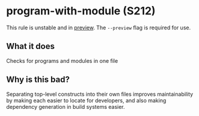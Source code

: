 # program-with-module (S212)
This rule is unstable and in [preview](../preview.md). The `--preview` flag is required for use.

## What it does
Checks for programs and modules in one file

## Why is this bad?
Separating top-level constructs into their own files improves
maintainability by making each easier to locate for developers,
and also making dependency generation in build systems easier.
